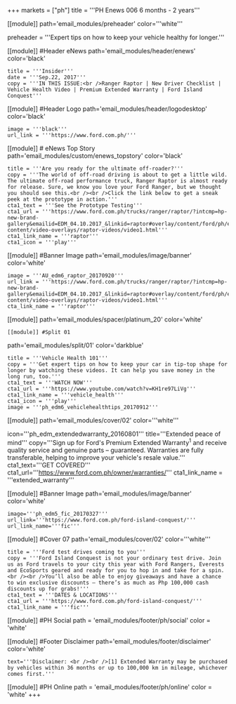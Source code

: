 +++
markets = ["ph"]
title = '''PH Enews 006 6 months - 2 years'''

[[module]]
path='email_modules/preheader'
color='''white'''

preheader = '''Expert tips on how to keep your vehicle healthy for longer.'''

[[module]] #Header eNews
path='email_modules/header/enews'
color='black'

	title = '''Insider'''
	date = '''Sep.22, 2017'''
	copy = '''IN THIS ISSUE:<br />Ranger Raptor | New Driver Checklist | Vehicle Health Video | Premium Extended Warranty | Ford Island Conquest'''

[[module]] #Header Logo
path='email_modules/header/logodesktop'
color='black'

	image = '''black'''
	url_link = '''https://www.ford.com.ph/'''
 
[[module]] # eNews Top Story
path='email_modules/custom/enews_topstory'
color='black'

	title = '''Are you ready for the ultimate off-roader?'''
	copy = '''The world of off-road driving is about to get a little wild. The ultimate off-road performance truck, Ranger Raptor is almost ready for release. Sure, we know you love your Ford Ranger, but we thought you should see this.<br /><br />Click the link below to get a sneak peek at the prototype in action.'''
	cta1_text = '''See the Prototype Testing'''
	cta1_url = '''https://www.ford.com.ph/trucks/ranger/raptor/?intcmp=hp-new-brand-gallery&emailid=EDM_04.10.2017_&linkid=raptor#overlay/content/ford/ph/en_ph/ranger-content/video-overlays/raptor-videos/video1.html'''
	cta1_link_name = '''raptor'''
	cta1_icon = '''play'''

[[module]] #Banner Image
path='email_modules/image/banner'
color='white'

	image = '''AU_edm6_raptor_20170920'''
	url_link = '''https://www.ford.com.ph/trucks/ranger/raptor/?intcmp=hp-new-brand-gallery&emailid=EDM_04.10.2017_&linkid=raptor#overlay/content/ford/ph/en_ph/ranger-content/video-overlays/raptor-videos/video1.html'''
	cta_link_name = '''raptor'''

[[module]]
path='email_modules/spacer/platinum_20'
color='white'

	[[module]] #Split 01
path='email_modules/split/01'
color='darkblue'

	title = '''Vehicle Health 101'''
	copy = '''Get expert tips on how to keep your car in tip-top shape for longer by watching these videos. It can help you save money in the long run, too.'''
	cta1_text = '''WATCH NOW'''
	cta1_url = '''https://www.youtube.com/watch?v=KH1re97LiVg'''
	cta1_link_name = '''vehicle_health'''
	cta1_icon = '''play'''
	image = '''ph_edm6_vehiclehealthtips_20170912'''

 [[module]]
path='email_modules/cover/02'
color='''white'''

icon='''ph_edm_extendedwarranty_20160801'''
title='''Extended peace of mind'''
copy='''Sign up for Ford's Premium Extended Warranty<sup>1</sup> and receive quality service and genuine parts – guaranteed. Warranties are fully transferable, helping to improve your vehicle's resale value.'''
cta1_text='''GET COVERED'''
cta1_url='''https://www.ford.com.ph/owner/warranties/'''
cta1_link_name = '''extended_warranty'''

[[module]] #Banner Image
path='email_modules/image/banner'
color='white'

	image='''ph_edm5_fic_20170327'''
	url_link='''https://www.ford.com.ph/ford-island-conquest/'''
	url_link_name='''fic'''

[[module]] #Cover 07
path='email_modules/cover/02'
color='''white''' 

	title = '''Ford test drives coming to you'''
	copy = '''Ford Island Conquest is not your ordinary test drive. Join us as Ford travels to your city this year with Ford Rangers, Everests and EcoSports geared and ready for you to hop in and take for a spin.<br /><br />You’ll also be able to enjoy giveaways and have a chance to win exclusive discounts – there’s as much as Php 100,000 cash discounts up for grabs!'''
	cta1_text = '''DATES & LOCATIONS'''
	cta1_url = '''https://www.ford.com.ph/ford-island-conquest/'''
	cta1_link_name = '''fic'''

[[module]] #PH Social
path = 'email_modules/footer/ph/social'
color = 'white'

[[module]] #Footer Disclaimer
path='email_modules/footer/disclaimer'
color='white'

	text='''Disclaimer: <br /><br />[1] Extended Warranty may be purchased by vehicles within 36 months or up to 100,000 km in mileage, whichever comes first.'''

[[module]] #PH Online
path = 'email_modules/footer/ph/online'
color = 'white'
+++